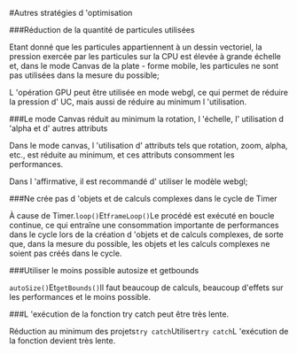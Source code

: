 #Autres stratégies d 'optimisation

###Réduction de la quantité de particules utilisées

Etant donné que les particules appartiennent à un dessin vectoriel, la pression exercée par les particules sur la CPU est élevée à grande échelle et, dans le mode Canvas de la plate - forme mobile, les particules ne sont pas utilisées dans la mesure du possible;

L 'opération GPU peut être utilisée en mode webgl, ce qui permet de réduire la pression d' UC, mais aussi de réduire au minimum l 'utilisation.



###Le mode Canvas réduit au minimum la rotation, l 'échelle, l' utilisation d 'alpha et d' autres attributs

Dans le mode canvas, l 'utilisation d' attributs tels que rotation, zoom, alpha, etc., est réduite au minimum, et ces attributs consomment les performances.

Dans l 'affirmative, il est recommandé d' utiliser le modèle webgl;



###Ne crée pas d 'objets et de calculs complexes dans le cycle de Timer

À cause de Timer.`loop()`Et`frameLoop()`Le procédé est exécuté en boucle continue, ce qui entraîne une consommation importante de performances dans le cycle lors de la création d 'objets et de calculs complexes, de sorte que, dans la mesure du possible, les objets et les calculs complexes ne soient pas créés dans le cycle.



###Utiliser le moins possible autosize et getbounds

`autoSize()`Et`getBounds()`Il faut beaucoup de calculs, beaucoup d'effets sur les performances et le moins possible.



###L 'exécution de la fonction try catch peut être très lente.

Réduction au minimum des projets`try catch`Utiliser`try catch`L 'exécution de la fonction devient très lente.


 